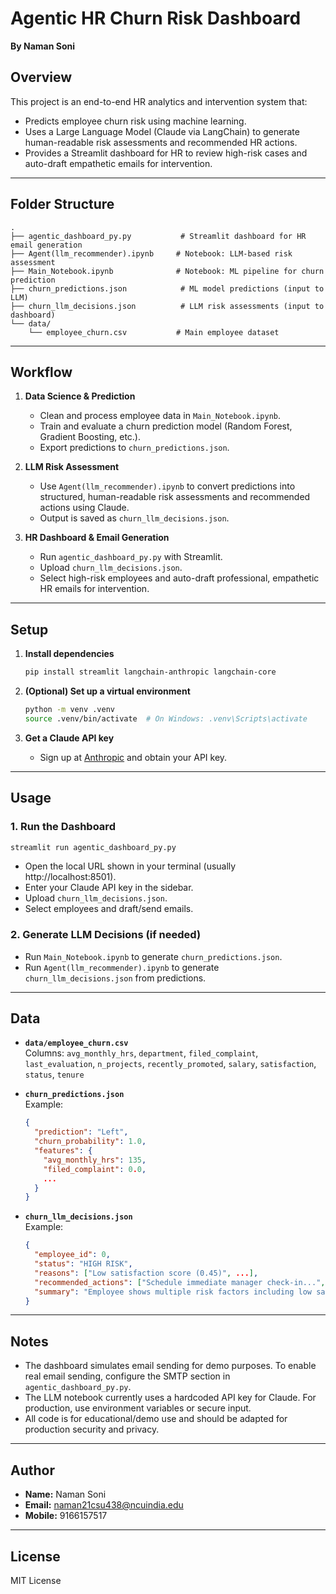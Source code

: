 # Agentic HR Churn Risk Dashboard

**By Naman Soni**

## Overview

This project is an end-to-end HR analytics and intervention system that:
- Predicts employee churn risk using machine learning.
- Uses a Large Language Model (Claude via LangChain) to generate human-readable risk assessments and recommended HR actions.
- Provides a Streamlit dashboard for HR to review high-risk cases and auto-draft empathetic emails for intervention.

---

## Folder Structure

```
.
├── agentic_dashboard_py.py           # Streamlit dashboard for HR email generation
├── Agent(llm_recommender).ipynb     # Notebook: LLM-based risk assessment
├── Main_Notebook.ipynb              # Notebook: ML pipeline for churn prediction
├── churn_predictions.json            # ML model predictions (input to LLM)
├── churn_llm_decisions.json          # LLM risk assessments (input to dashboard)
└── data/
    └── employee_churn.csv           # Main employee dataset
```

---

## Workflow

1. **Data Science & Prediction**
   - Clean and process employee data in `Main_Notebook.ipynb`.
   - Train and evaluate a churn prediction model (Random Forest, Gradient Boosting, etc.).
   - Export predictions to `churn_predictions.json`.

2. **LLM Risk Assessment**
   - Use `Agent(llm_recommender).ipynb` to convert predictions into structured, human-readable risk assessments and recommended actions using Claude.
   - Output is saved as `churn_llm_decisions.json`.

3. **HR Dashboard & Email Generation**
   - Run `agentic_dashboard_py.py` with Streamlit.
   - Upload `churn_llm_decisions.json`.
   - Select high-risk employees and auto-draft professional, empathetic HR emails for intervention.

---

## Setup

1. **Install dependencies**
   ```bash
   pip install streamlit langchain-anthropic langchain-core
   ```

2. **(Optional) Set up a virtual environment**
   ```bash
   python -m venv .venv
   source .venv/bin/activate  # On Windows: .venv\Scripts\activate
   ```

3. **Get a Claude API key**
   - Sign up at [Anthropic](https://www.anthropic.com/) and obtain your API key.

---

## Usage

### 1. Run the Dashboard

```bash
streamlit run agentic_dashboard_py.py
```

- Open the local URL shown in your terminal (usually http://localhost:8501).
- Enter your Claude API key in the sidebar.
- Upload `churn_llm_decisions.json`.
- Select employees and draft/send emails.

### 2. Generate LLM Decisions (if needed)

- Run `Main_Notebook.ipynb` to generate `churn_predictions.json`.
- Run `Agent(llm_recommender).ipynb` to generate `churn_llm_decisions.json` from predictions.

---

## Data

- **`data/employee_churn.csv`**  
  Columns: `avg_monthly_hrs`, `department`, `filed_complaint`, `last_evaluation`, `n_projects`, `recently_promoted`, `salary`, `satisfaction`, `status`, `tenure`

- **`churn_predictions.json`**  
  Example:
  ```json
  {
    "prediction": "Left",
    "churn_probability": 1.0,
    "features": {
      "avg_monthly_hrs": 135,
      "filed_complaint": 0.0,
      ...
    }
  }
  ```

- **`churn_llm_decisions.json`**  
  Example:
  ```json
  {
    "employee_id": 0,
    "status": "HIGH RISK",
    "reasons": ["Low satisfaction score (0.45)", ...],
    "recommended_actions": ["Schedule immediate manager check-in...", ...],
    "summary": "Employee shows multiple risk factors including low satisfaction..."
  }
  ```

---

## Notes

- The dashboard simulates email sending for demo purposes. To enable real email sending, configure the SMTP section in `agentic_dashboard_py.py`.
- The LLM notebook currently uses a hardcoded API key for Claude. For production, use environment variables or secure input.
- All code is for educational/demo use and should be adapted for production security and privacy.

---

## Author

- **Name:** Naman Soni
- **Email:** naman21csu438@ncuindia.edu
- **Mobile:** 9166157517

---

## License

MIT License 